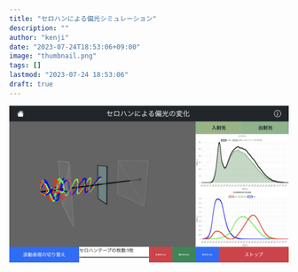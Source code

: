 ```yaml
---
title: "セロハンによる偏光シミュレーション"
description: ""
author: "kenji"
date: "2023-07-24T18:53:06+09:00"
image: "thumbnail.png"
tags: []
lastmod: "2023-07-24 18:53:06"
draft: true
---
```


<a href = "https://bicpema.web.app/simulations/cellophane/">
<div><img src = "thumbnail.png"></div>
</a>
